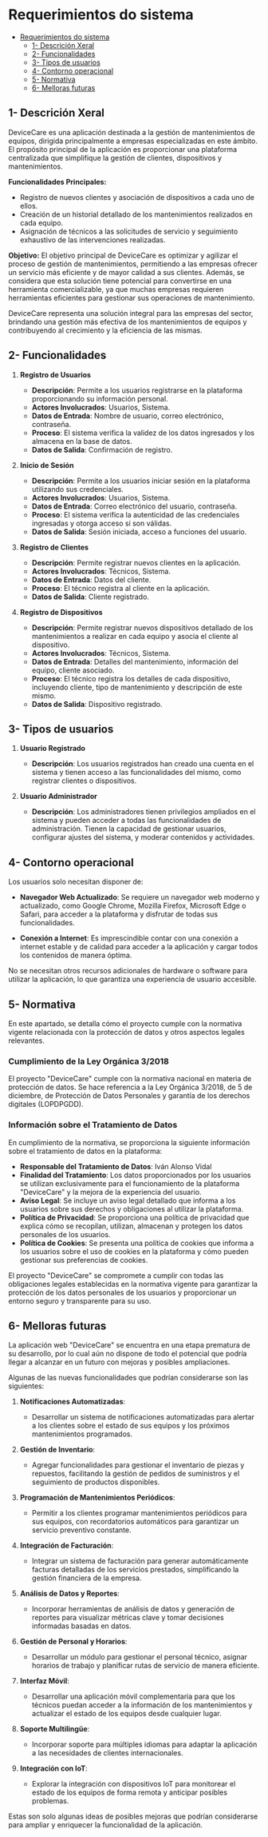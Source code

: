 # Requerimientos do sistema

- [Requerimientos do sistema](#requerimientos-do-sistema)
  - [1- Descrición Xeral](#1--descrición-xeral)
  - [2- Funcionalidades](#2--funcionalidades)
  - [3- Tipos de usuarios](#3--tipos-de-usuarios)
  - [4- Contorno operacional](#4--contorno-operacional)
  - [5- Normativa](#5--normativa)
  - [6- Melloras futuras](#6--melloras-futuras)

## 1- Descrición Xeral

DeviceCare es una aplicación destinada a la gestión de mantenimientos de equipos, dirigida principalmente a empresas especializadas en este ámbito. El propósito principal de la aplicación es proporcionar una plataforma centralizada que simplifique la gestión de clientes, dispositivos y mantenimientos.

**Funcionalidades Principales:**
- Registro de nuevos clientes y asociación de dispositivos a cada uno de ellos.
- Creación de un historial detallado de los mantenimientos realizados en cada equipo.
- Asignación de técnicos a las solicitudes de servicio y seguimiento exhaustivo de las intervenciones realizadas.

**Objetivo:**
El objetivo principal de DeviceCare es optimizar y agilizar el proceso de gestión de mantenimientos, permitiendo a las empresas ofrecer un servicio más eficiente y de mayor calidad a sus clientes. Además, se considera que esta solución tiene potencial para convertirse en una herramienta comercializable, ya que muchas empresas requieren herramientas eficientes para gestionar sus operaciones de mantenimiento.

DeviceCare representa una solución integral para las empresas del sector, brindando una gestión más efectiva de los mantenimientos de equipos y contribuyendo al crecimiento y la eficiencia de las mismas.

## 2- Funcionalidades

1. **Registro de Usuarios**
   - **Descripción**: Permite a los usuarios registrarse en la plataforma proporcionando su información personal.
   - **Actores Involucrados**: Usuarios, Sistema.
   - **Datos de Entrada**: Nombre de usuario, correo electrónico, contraseña.
   - **Proceso**: El sistema verifica la validez de los datos ingresados y los almacena en la base de datos.
   - **Datos de Salida**: Confirmación de registro.

2. **Inicio de Sesión**
   - **Descripción**: Permite a los usuarios iniciar sesión en la plataforma utilizando sus credenciales.
   - **Actores Involucrados**: Usuarios, Sistema.
   - **Datos de Entrada**: Correo electrónico del usuario, contraseña.
   - **Proceso**: El sistema verifica la autenticidad de las credenciales ingresadas y otorga acceso si son válidas.
   - **Datos de Salida**: Sesión iniciada, acceso a funciones del usuario.

3. **Registro de Clientes**
   - **Descripción**: Permite registrar nuevos clientes en la aplicación.
   - **Actores Involucrados**: Técnicos, Sistema.
   - **Datos de Entrada**: Datos del cliente.
   - **Proceso**: El técnico registra al cliente en la aplicación.
   - **Datos de Salida**: Cliente registrado.

4. **Registro de Dispositivos**
   - **Descripción**: Permite registrar nuevos dispositivos detallado de los mantenimientos a realizar en cada equipo y asocia el cliente al dispositivo.
   - **Actores Involucrados**: Técnicos, Sistema.
   - **Datos de Entrada**: Detalles del mantenimiento, información del equipo, cliente asociado.
   - **Proceso**: El técnico registra los detalles de cada dispositivo, incluyendo cliente, tipo de mantenimiento y descripción de este mismo.
   - **Datos de Salida**: Dispositivo registrado.

## 3- Tipos de usuarios
   
1. **Usuario Registrado**
   - **Descripción**: Los usuarios registrados han creado una cuenta en el sistema y tienen acceso a las funcionalidades del mismo, como registrar clientes o dispositivos.

2. **Usuario Administrador**
   - **Descripción**: Los administradores tienen privilegios ampliados en el sistema y pueden acceder a todas las funcionalidades de administración. Tienen la capacidad de gestionar usuarios, configurar ajustes del sistema, y moderar contenidos y actividades.

## 4- Contorno operacional

Los usuarios solo necesitan disponer de:

- **Navegador Web Actualizado**: Se requiere un navegador web moderno y actualizado, como Google Chrome, Mozilla Firefox, Microsoft Edge o Safari, para acceder a la plataforma y disfrutar de todas sus funcionalidades.

- **Conexión a Internet**: Es imprescindible contar con una conexión a internet estable y de calidad para acceder a la aplicación y cargar todos los contenidos de manera óptima.

No se necesitan otros recursos adicionales de hardware o software para utilizar la aplicación, lo que garantiza una experiencia de usuario accesible.

## 5- Normativa

En este apartado, se detalla cómo el proyecto cumple con la normativa vigente relacionada con la protección de datos y otros aspectos legales relevantes.

### Cumplimiento de la Ley Orgánica 3/2018

El proyecto "DeviceCare" cumple con la normativa nacional en materia de protección de datos. Se hace referencia a la Ley Orgánica 3/2018, de 5 de diciembre, de Protección de Datos Personales y garantía de los derechos digitales (LOPDPGDD).

### Información sobre el Tratamiento de Datos

En cumplimiento de la normativa, se proporciona la siguiente información sobre el tratamiento de datos en la plataforma:

- **Responsable del Tratamiento de Datos**: Iván Alonso Vidal
- **Finalidad del Tratamiento**: Los datos proporcionados por los usuarios se utilizan exclusivamente para el funcionamiento de la plataforma "DeviceCare" y la mejora de la experiencia del usuario.
- **Aviso Legal**: Se incluye un aviso legal detallado que informa a los usuarios sobre sus derechos y obligaciones al utilizar la plataforma.
- **Política de Privacidad**: Se proporciona una política de privacidad que explica cómo se recopilan, utilizan, almacenan y protegen los datos personales de los usuarios.
- **Política de Cookies**: Se presenta una política de cookies que informa a los usuarios sobre el uso de cookies en la plataforma y cómo pueden gestionar sus preferencias de cookies.

El proyecto "DeviceCare" se compromete a cumplir con todas las obligaciones legales establecidas en la normativa vigente para garantizar la protección de los datos personales de los usuarios y proporcionar un entorno seguro y transparente para su uso.

## 6- Melloras futuras

La aplicación web "DeviceCare" se encuentra en una etapa prematura de su desarrollo, por lo cual aún no dispone de todo el potencial que podría llegar a alcanzar en un futuro con mejoras y posibles ampliaciones.

Algunas de las nuevas funcionalidades que podrían considerarse son las siguientes:

1. **Notificaciones Automatizadas**:
   - Desarrollar un sistema de notificaciones automatizadas para alertar a los clientes sobre el estado de sus equipos y los próximos mantenimientos programados.

2. **Gestión de Inventario**:
   - Agregar funcionalidades para gestionar el inventario de piezas y repuestos, facilitando la gestión de pedidos de suministros y el seguimiento de productos disponibles.

3. **Programación de Mantenimientos Periódicos**:
   - Permitir a los clientes programar mantenimientos periódicos para sus equipos, con recordatorios automáticos para garantizar un servicio preventivo constante.

4. **Integración de Facturación**:
   - Integrar un sistema de facturación para generar automáticamente facturas detalladas de los servicios prestados, simplificando la gestión financiera de la empresa.

5. **Análisis de Datos y Reportes**:
   - Incorporar herramientas de análisis de datos y generación de reportes para visualizar métricas clave y tomar decisiones informadas basadas en datos.

6. **Gestión de Personal y Horarios**:
   - Desarrollar un módulo para gestionar el personal técnico, asignar horarios de trabajo y planificar rutas de servicio de manera eficiente.

7. **Interfaz Móvil**:
   - Desarrollar una aplicación móvil complementaria para que los técnicos puedan acceder a la información de los mantenimientos y actualizar el estado de los equipos desde cualquier lugar.

8. **Soporte Multilingüe**:
   - Incorporar soporte para múltiples idiomas para adaptar la aplicación a las necesidades de clientes internacionales.

9. **Integración con IoT**:
    - Explorar la integración con dispositivos IoT para monitorear el estado de los equipos de forma remota y anticipar posibles problemas.

Estas son solo algunas ideas de posibles mejoras que podrían considerarse para ampliar y enriquecer la funcionalidad de la aplicación.
